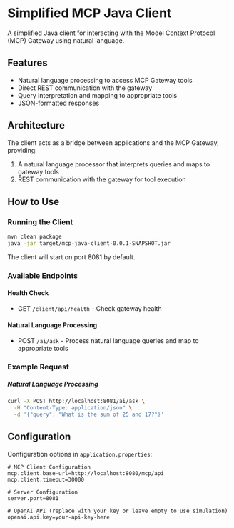 # Simplified MCP Java Client

A simplified Java client for interacting with the Model Context Protocol (MCP) Gateway using natural language.

## Features

- Natural language processing to access MCP Gateway tools
- Direct REST communication with the gateway
- Query interpretation and mapping to appropriate tools
- JSON-formatted responses

## Architecture

The client acts as a bridge between applications and the MCP Gateway, providing:

1. A natural language processor that interprets queries and maps to gateway tools
2. REST communication with the gateway for tool execution

## How to Use

### Running the Client

```bash
mvn clean package
java -jar target/mcp-java-client-0.0.1-SNAPSHOT.jar
```

The client will start on port 8081 by default.

### Available Endpoints

#### Health Check
- GET `/client/api/health` - Check gateway health

#### Natural Language Processing
- POST `/ai/ask` - Process natural language queries and map to appropriate tools

### Example Request

##### Natural Language Processing
```bash
curl -X POST http://localhost:8081/ai/ask \
  -H "Content-Type: application/json" \
  -d '{"query": "What is the sum of 25 and 17?"}'
```

## Configuration

Configuration options in `application.properties`:

```properties
# MCP Client Configuration
mcp.client.base-url=http://localhost:8080/mcp/api
mcp.client.timeout=30000

# Server Configuration
server.port=8081

# OpenAI API (replace with your key or leave empty to use simulation)
openai.api.key=your-api-key-here
``` 